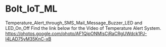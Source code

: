 # Bolt_IoT_ML
Temperature_Alert_through_SMS_Mail_Message_Buzzer_LED and LED_On_Off
Find the link below for the Video of Temperature Alert System.
https://photos.google.com/photo/AF1QipONMlsCjRaCRgUWdck1PJ-I4LAD75yM35KnC-xB
